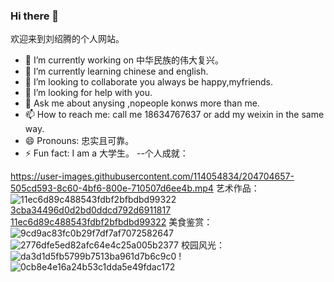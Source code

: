 ### Hi there 👋
  欢迎来到刘绍腾的个人网站。
- 🔭 I’m currently working on 中华民族的伟大复兴。
- 🌱 I’m currently learning chinese and english.
- 👯 I’m looking to collaborate you always be happy,myfriends.
- 🤔 I’m looking for help with you.
- 💬 Ask me about anysing ,nopeople konws more than me.
- 📫 How to reach me: call me 18634767637 or add my weixin in the same way.
- 😄 Pronouns: 忠实且可靠。
- ⚡ Fun fact: I am a 大学生。
--个人成就：

https://user-images.githubusercontent.com/114054834/204704657-505cd593-8c60-4bf6-800e-710507d6ee4b.mp4
艺术作品：![11ec6d89c488543fdbf2bfbdbd99322](https://user-images.githubusercontent.com/114054834/204703476-319dad56-8fe5-42cb-9a33-41f3f3ccf9f5.jpg)
[3cba34496d0d2bd0ddcd792d6911817](https://user-images.githubusercontent.com/114054834/204703483-1747c1e4-9636-4513-bb3e-bfa81ac590d7.jpg)
[11ec6d89c488543fdbf2bfbdbd99322](https://user-images.githubusercontent.com/114054834/204703489-a1eac2c4-2f1c-464e-9de6-3d599a018db9.jpg)
美食鉴赏：![9cd9ac83fc0b29f7df7af7072582647](https://user-images.githubusercontent.com/114054834/204704345-91a6204d-f442-4ce7-8156-c541dbe280eb.jpg)
![2776dfe5ed82afc64e4c25a005b2377](https://user-images.githubusercontent.com/114054834/204704358-1b66f4dc-5eef-49fb-9851-5d2cc9edf15c.jpg)
校园风光：![da3d1d5fb5799b7513ba961d7b6c9c0](https://user-images.githubusercontent.com/114054834/204703853-ba57d6c1-caea-475a-8990-f1f53fcd3e96.jpg)
!![0cb8e4e16a24b53c1dda5e49fdac172](https://user-images.githubusercontent.com/114054834/204703962-0e3d185c-80a5-491b-b124-9f39bce2a32b.jpg)
